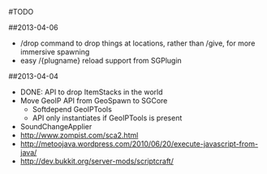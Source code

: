 #TODO

##2013-04-06
- /drop command to drop things at locations, rather than /give, for more immersive spawning
- easy /{plugname} reload support from SGPlugin 

##2013-04-04
- DONE: API to drop ItemStacks in the world
- Move GeoIP API from GeoSpawn to SGCore
  - Softdepend GeoIPTools
  - API only instantiates if GeoIPTools is present
- SoundChangeApplier
 - http://www.zompist.com/sca2.html  
 - http://metoojava.wordpress.com/2010/06/20/execute-javascript-from-java/
 - http://dev.bukkit.org/server-mods/scriptcraft/